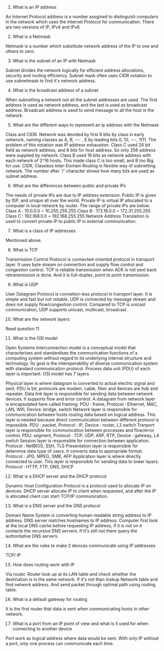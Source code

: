 1. What is an IP address

 An Internet Protocol address is a number assgined to distinguish computers in the network which uses the Internet Protocol for communication. There are two versions of IP, IPv4 and IPv6.

2. What is a Netmask

 Netmask is a number which substitute network address of the IP to one and others to zero.

3. What is the subnet of an IP with Netmask

 Subnet divides the network logically for efficient address allocations, security and routing efficiency. Subnet mask often uses CIDR notation to use subnetmask to find it's network address. 


4. What is the broadcast address of a subnet

 When subnetting a network not all the subnet addresses are used. The first address is used as network address, and the last is used as broadcast address. Broadcast address is used to send message to all the host in the network. 
 
5. What are the different ways to represent an ip address with the Netmask

 Class and CIDR. Network was devided by first 8 bits by class in early netwrork, naming classes as A, B, --- , E by leading bits 0, 10, ---, 1111. The problem of this notation was IP address exhaustion. Class C used 24 bit field as network address, and 8 bits for host address. So only 256 address were supplied by network. Class B used 16 bits as network address with each network of 2^16 hosts. This made class C is too small, and B too Big for use.
 CIDR, Classless Inter-Domain Routing is flexible way of subnetting network. The number after '/' character shows how many bits are used as subnet address.

6. What are the differences between public and private IPs

 The needs of private IPs are due to IP address extension. Public IP is given by ISP, and unique all over the world. Private IP is virtual IP allocated to a computer in local network by router. The range of private IPs are below. 
    Class A : 10.0.0.0 ~ 10.255.255.255
    Class B : 172.16.0.0 ~ 172.31.255.255
    Class C : 192.168.0.0 ~ 192.168.255.255
Network Address Translation is used to convert private IP to public IP in external communication.

7. What is a class of IP addresses

 Mentioned above.

8. What is TCP

 Transmission Control Protocol is connected-oriented protocol in transport layer. It uses byte stream on connection and supply flow control and congestion control. TCP is reliable transmission when ACK is not sent back retransmission is done. And it is full-duplex, point to point transmission.

9. What is UDP

 User Datagram Protocol is connetion-less protocol in transport layer. It is simple and fast but not reliable. UDP is connected by message stream and does not supply flow/congestion control. Compared to TCP is unicast communication, UDP supports unicast, multicast, broadcast.

10. What are the network layers

 Read question 11

11. What is the OSI model

 Open Systems Interconnection model is a conceptual model that characterises and standardises the communication functions of a computing system without regard to its underlying internal structure and technology. Its goal is the interoperability of diverse communication system with standard communication protocol. Process data unit (PDU) of each layer is important. OSI model has 7 layers. 
 
 Physical layer is where datagram is converted to actual electric signal and sent. PDU is bit, protocols are modem, cable, fiber and devices are hub and repeater.
 Data link layer is responsible for sending data between network devices. It supports flow and error control. A datagram from network layer is encapsulated here called framing. PDU : frame, Protocol : Ethernet, MAC, LAN, Wifi, Device: bridge, switch
 Network layer is responsible for communication between hosts routing data based on logical address. This layer is needed because direct communication between different protocol is impossible. PDU : packet, Protocol : IP, Device : router, L3 switch
 Tranport layer is responsible for communication between processes and flow/error control. PDU: segment, Protocol : TCP, UDP, ARP, RTP, Device : gateway, L4 switch
 Session layer is responsible for connection between application. Protocol : NetBIOS, SSH, TLS
 Presentation layer is responsible for determine data type of users. It converts data to appropriate format. Protocol : JPG, MPEG, SMB, AFP
 Application layer is where directly connected to user. This layer is responsible for sending data to lower layers. Protocol : HTTP, FTP, DNS, DHCP
 
12. What is a DHCP server and the DHCP protocol

 Dynamic Host Configuration Protocol is a protocol used to allocate IP on devices. DHCP server allocate IP to client when requested, and after the IP is allocated client can start TCP/IP communication.

13. What is a DNS server and the DNS protocol

 Domain Name System is converting human readable string address to IP address. DNS server matches hostnames to IP address. Computer first look at the local DNS cache before requesting IP address, If it is not on it contacts the recursive DNS servers. If it's still not there query the authoritative DNS servers.

14. What are the rules to make 2 devices communicate using IP addresses

TCP/ IP

15. How does routing work with IP

Via router. Router look up at its LAN table and check whether the destination is in the same network. If it's not than lookup Network table and find network address. And send packet through optimal path using routing table.

16. What is a default gateway for routing

 It is the first router that  data is sent when communicating hosts in other network.

17. What is a port from an IP point of view and what is it used for when connecting to another device

 Port work as logical address where data would be sent. With only IP without a port, only one process can communicate each time.

